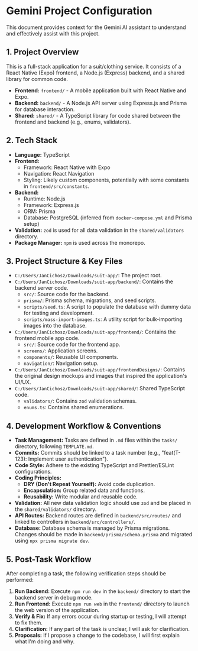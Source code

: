 # Gemini Project Configuration

This document provides context for the Gemini AI assistant to understand and effectively assist with this project.

## 1. Project Overview

This is a full-stack application for a suit/clothing service. It consists of a React Native (Expo) frontend, a Node.js (Express) backend, and a shared library for common code.

- **Frontend:** `frontend/` - A mobile application built with React Native and Expo.
- **Backend:** `backend/` - A Node.js API server using Express.js and Prisma for database interaction.
- **Shared:** `shared/` - A TypeScript library for code shared between the frontend and backend (e.g., enums, validators).

## 2. Tech Stack

- **Language:** TypeScript
- **Frontend:**
  - Framework: React Native with Expo
  - Navigation: React Navigation
  - Styling: Likely custom components, potentially with some constants in `frontend/src/constants`.
- **Backend:**
  - Runtime: Node.js
  - Framework: Express.js
  - ORM: Prisma
  - Database: PostgreSQL (inferred from `docker-compose.yml` and Prisma setup)
- **Validation:** `zod` is used for all data validation in the `shared/validators` directory.
- **Package Manager:** `npm` is used across the monorepo.

## 3. Project Structure & Key Files

- `C:/Users/JanCichosz/Downloads/suit-app/`: The project root.
- `C:/Users/JanCichosz/Downloads/suit-app/backend/`: Contains the backend server code.
  - `src/`: Source code for the backend.
  - `prisma/`: Prisma schema, migrations, and seed scripts.
  - `scripts/seed.ts`: A script to populate the database with dummy data for testing and development.
  - `scripts/mass-import-images.ts`: A utility script for bulk-importing images into the database.
- `C:/Users/JanCichosz/Downloads/suit-app/frontend/`: Contains the frontend mobile app code.
  - `src/`: Source code for the frontend app.
  - `screens/`: Application screens.
  - `components/`: Reusable UI components.
  - `navigation/`: Navigation setup.
- `C:/Users/JanCichosz/Downloads/suit-app/frontendDesigns/`: Contains the original design mockups and images that inspired the application's UI/UX.
- `C:/Users/JanCichosz/Downloads/suit-app/shared/`: Shared TypeScript code.
  - `validators/`: Contains `zod` validation schemas.
  - `enums.ts`: Contains shared enumerations.

## 4. Development Workflow & Conventions

- **Task Management:** Tasks are defined in `.md` files within the `tasks/` directory, following `TEMPLATE.md`.
- **Commits:** Commits should be linked to a task number (e.g., "feat(T-123): Implement user authentication").
- **Code Style:** Adhere to the existing TypeScript and Prettier/ESLint configurations.
- **Coding Principles:**
  - **DRY (Don't Repeat Yourself):** Avoid code duplication.
  - **Encapsulation:** Group related data and functions.
  - **Reusability:** Write modular and reusable code.
- **Validation:** All new data validation logic should use `zod` and be placed in the `shared/validators/` directory.
- **API Routes:** Backend routes are defined in `backend/src/routes/` and linked to controllers in `backend/src/controllers/`.
- **Database:** Database schema is managed by Prisma migrations. Changes should be made in `backend/prisma/schema.prisma` and migrated using `npx prisma migrate dev`.

## 5. Post-Task Workflow

After completing a task, the following verification steps should be performed:

1.  **Run Backend:** Execute `npm run dev` in the `backend/` directory to start the backend server in debug mode.
2.  **Run Frontend:** Execute `npm run web` in the `frontend/` directory to launch the web version of the application.
3.  **Verify & Fix:** If any errors occur during startup or testing, I will attempt to fix them.
4.  **Clarification:** If any part of the task is unclear, I will ask for clarification.
5.  **Proposals:** If I propose a change to the codebase, I will first explain what I'm doing and why.
